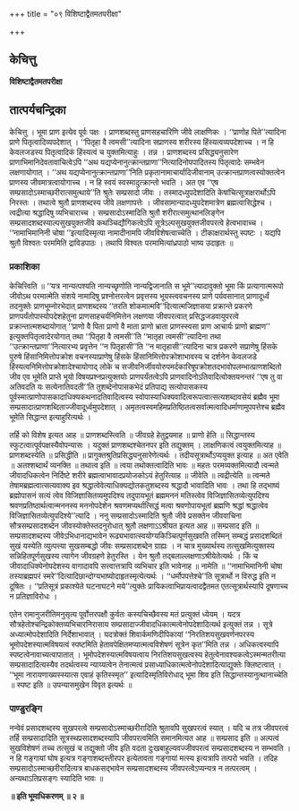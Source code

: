 +++
title = "०९ विशिष्टाद्वैतमतपरीक्षा"

+++


## केचित्तु

**विशिष्टाद्वैतमतपरीक्षा**

## **तात्पर्यचन्द्रिका**

केचित्तु । भूमा प्राण इत्येव पूर्वः पक्षः । प्राणशब्दस्तु प्राणसहचारिणि जीवे लाक्षणिकः । ‘‘प्राणोह पिते’’त्यादिना प्राणे पितृत्वादिव्यपदेशात् । ‘‘पितृहा वै त्वमसी’’त्यादिना सप्राणस्य शरीरस्य हिंस्यत्वव्यपदेशाच्च । न हि केवलजडस्य पितृत्वादिकं हिंस्यत्वं च युक्तमित्याहुः । तन्न । प्राणशब्दस्य प्रसिद्ध्यनुसारेण प्राणाभिमानिदेवतावाचित्वेऽपि ‘‘अथ यद्यप्येनानुत्क्रान्तप्राणा’’नित्यादिनोपपादितस्य पितृत्वादेः सम्भवेन लक्षणायोगात् । ‘‘अथ यद्यप्येनानुत्क्रान्तप्राणा’’निति प्रकृतानामाचार्यादिजीवानाम् उत्क्रान्तप्राणत्वस्योक्तत्वेन प्राणस्य जीवमात्रत्वायोगाच्च । न हि स्वयं स्वस्मादुत्क्रान्तो भवति । अत एव ‘‘एष सम्प्रसादोऽस्माच्छरीरात्समुत्थाये’’ति श्रुतेः सम्प्रसादो जीवः । तस्मादध्युपदेशादिति केषांचित्सूत्राक्षरार्थोऽपि निरस्तः । तथात्वे श्रुतौ प्राणशब्दस्य जीवे लक्षणापत्तेः । जीवसामान्यादध्युपदेशमात्रेण ब्रह्मत्वासिद्धेश्च । त्वद्रीत्या श्रद्धादिषु व्यभिचाराच्च । सम्प्रसादोऽस्मादिति श्रुतौ शरीरात्समुत्थानलिङ्गेन सम्प्रसादशब्दस्याल्पसुखयुक्तजीवे कथञ्चिद्यौगिकत्वेऽपि सूत्रेऽल्पसुखयुक्तजीवपरत्वे हेत्वभावाच्च । ‘‘नामाभिमानिनी चोषा ’’इत्यादिस्मृत्या नामादीनामपि जीवविशेषत्वाच्चेति । टीकाक्षरार्थस्तु स्पष्टः । यद्यपि श्रुतौ विश्वतः परममिति द्राविडपाठः । तथापि विश्वतः परमामित्यांध्रपाठो भाष्य उदाहृतः ॥

### **प्रकाशिका**

केचित्त्विति ॥ ‘‘यत्र नान्यत्पश्यति नान्यच्छृणोति नान्यद्विजानाति स भूमे’’त्यादावुक्तो भूमा किं प्रत्यागात्मरूपो जीवोऽथ परमात्मेति संशये नामादिषु प्रश्नोत्तरत्वेन प्रवृत्तस्य भूयस्त्ववचनस्य प्राणे पर्यवसानात् प्राणादूर्ध्वं तदनुक्तेः प्राणभूम्नोरभेदात् प्राणशब्दस्य ‘‘तरति शोकमात्मवि’’दित्यात्मजिज्ञासया प्रक्रान्ते प्रकरणे प्राणपर्यंतोपास्योपदेशहेतुना प्राणसाहचर्यनिमित्तेन लक्षणया जीवपरत्वात् प्रसिद्धजडवायुपरत्वे प्रक्रान्तात्मशब्दायोगात् ‘‘प्राणो वै पिता प्राणो वै माता प्राणो भ्राता प्राणस्स्वसा प्राण आचार्यः प्राणो ब्राह्मण’’ इत्युक्तपितृत्वादेरयोगात् तथा ‘‘पितृहा वै त्वमसी’’ति ‘‘मातृहा त्वमसी’’त्यादिना तथा ‘‘उत्क्रान्तप्राणा’’नित्यारभ्य प्रवृत्तेन ‘‘न पितृहासी’’ति ‘‘न मातृहासी’’त्यादिना चात्र प्रकरणे सप्राणेषु हिंसके पुरुषे हिंसानिमित्तोपक्रोश वचनस्याप्राणेषु हिंसके हिंसानिमित्तोपक्रोशाभावस्य च दर्शनेन केवलजडे हिंस्यत्वनिमित्तोपक्रोशादेश्चायोगाद् लोके च सजीवनिर्जीवयोरुपमर्दकारिषूपक्रोशतदभावोपलम्भात्प्राणशब्दितो जीव एव भूमेति प्राप्ते भूयो विषयप्रश्नप्रत्युक्तयोः प्राणपर्यंतत्वेऽपि प्राणवादिनोऽतिवादित्वोक्तयनन्तरं ‘‘एष तु वा अतिवदति यः सत्येनातिवदती’’ति तुशब्देनोपासकभेदं प्रतिपाद्य सत्योपासकस्य पूर्वस्मात्प्राणोपासकादाधिक्यकथनादतिवादित्वस्य स्वोपास्याधिक्यवादित्वरूपत्वात्सत्यशब्दावसेयं ब्रह्मैव भूमा सम्प्रसादात्प्राणशब्दिताज्जीवादूर्ध्वमुपदेशात् । अमृतत्वस्वमहिमप्रतिष्ठितत्वसर्वात्मत्वादिधर्माणामुपपत्तेश्च ब्रह्मैव भूमेति सिद्धान्त इत्याहुरित्यर्थः ।

तर्हि को विशेष इत्यत आह ॥ प्राणशब्दस्त्विति ॥ जीवग्रहे हेतुद्वयमाह ॥ प्राणो हेति ॥ सिद्धान्तस्य स्फुटत्वात्पूर्वपक्षस्यैवोपन्यासः । यदुक्तं प्राणशब्दश्चेतनपर इति तद्युक्तम् । लाक्षणिकत्वं त्वयुक्तमित्याह ॥ प्राणशब्दस्येति ॥ प्रसिद्धीति ॥ प्रागुक्तश्रुतिप्रसिद्ध्यनुसारेणेत्यर्थः । तदीयसूत्रार्थोऽप्ययुक्त इत्याह ॥ अत एवेति ॥ अतश्शब्दार्थं व्यनक्ति ॥ तथात्व इति ॥ त्वया तथोक्तत्वादिति भावः ॥ महतः परमव्यक्तमित्यादौ त्वन्मते जीवादधिकत्वेन निर्दिष्टे शरीरे ब्रह्मत्वाभावादप्रयोजकोऽयं हेतुरित्याह ॥ जीवेति ॥ त्वद्रीत्येति ॥ त्वन्मते तेषामब्रह्मत्वात्सत्यवाक्य इव श्रद्धात्वेवेत्याधिक्यद्योतकतुशब्दस्य श्रद्धादौ भावादिति भावः । तथा हि तद्भाष्यं ब्रह्मोपासनं सत्यं त्वेव विजिज्ञासितव्यमुपदिश्य तदुपायभूतं ब्रह्ममननं मतिस्त्वेव विजिज्ञासितव्येत्युपदिश्य श्रवणप्रतिष्ठार्थत्वान्मननस्य मननोपदेशेन श्रवणमप्यर्थात्सिद्धं मत्वा श्रवणोपायभूतां ब्रह्मणि श्रद्धां श्रद्धात्वेव विजिज्ञासितव्येत्युपदिश्ये’’त्यादि । ननु सम्प्रसादोऽस्मादिति श्रुतौ जीवे प्रसक्तेन जीववाचिना सौत्रसम्प्रसादशब्देन जीवस्योक्तेस्तदनुरोधात् श्रुतौ लक्षणाऽऽश्रीयत इत्यत आह ॥ सम्प्रसाद इति ॥ सम्प्रसादशब्दस्य जीवेऽभिधानाद्यभावेन रूढ्यभावात्स्वयोग्यकिञ्चित्पूर्णसुखवति तस्मिन् सम्बद्धं प्रसादशब्दितं सुखं यस्येति व्युत्पत्त्या सुखसम्बद्धो जीवः सम्प्रसादशब्देन ग्राह्यः । न चात्र मुख्यार्थस्य तत्सुखमित्युक्तस्य सन्निहितपूर्णसुखस्य त्यागेन जीवग्रहणे हेतुरस्ति । येन श्रुतौ तद्बलाल्लक्षणाऽश्रीयेतेत्यर्थः । किं च जीवादाधिक्येनोपदेशस्य वागादावपि सत्त्वात्तत्रापि व्यभिचार इति भावेनाह ॥ नामेति ॥ ‘‘नामाभिमानिनी चोषा तस्याब्रह्मपरं स्मरे’’दित्यादिछान्दोग्यभाष्योदाहृतस्मृत्येत्यर्थः । ‘‘धर्मोपपत्तेश्चे’’ति सूत्रार्थो न विरुद्ध इति न दूषितः । ‘‘प्रतिसूत्रं प्रकाश्येते घटनाघटने मये’’त्युक्तेः प्रायिकत्वाभिप्रायत्वादद्वैतमत एतत्सूत्रार्थस्यापि दूषणाच्च न प्रतिज्ञाविरोधः ।

एतेन रामानुजरीतिमनुसृत्य पूर्वोत्तरपक्षौ कुर्वतः कस्यचिच्छैवस्य मतं प्रत्युक्तं ध्येयम् । यदत्र सौत्रहेतोश्चन्द्रिकोक्तव्यभिचारनिरासाय सम्प्रसादाज्जीवादधिकात्मत्वेनोपदेशादित्यर्थ इत्युक्तं तन्न । सूत्रे अध्यात्मोपदेशादिति निर्देशाभावात् । यदत्रोक्तं शिवार्कमणिदीपिकायां ‘‘निरतिशयसुखवर्णनपरस्य भूमोपदेशस्यात्मविषयत्वं स्पष्टमिति हेतावपेक्षितमप्यात्मत्वविशेषणं सूत्रेन कृत’’मिति तन्न । अधिकत्वस्यापि स्पष्टत्वेनावाच्यत्वापातात् । भूमोपदेशस्यात्मविषयत्वाय निरतिशयसुखत्वस्य हेतुत्वेनावश्यकत्वेऽस्मन्मतरीत्या सम्प्रसादादित्यस्यैव तदर्थत्वस्य न्याय्यत्वेन तेनात्मत्वं प्रसाध्याधिकात्मत्वेनोपदेशादित्याद्युक्तेः क्लिष्टत्वात् । ‘‘भूमा नारायणाख्यस्स्यात्स एवाहं कृतिस्स्मृत’’ इत्यादिस्मृतिविरोधाद् भूमा शिव इति सिद्धान्तस्यानुत्थानाच्चेति ॥ स्पष्ट इति ॥ उपन्यासमुखेन विवृत इत्यर्थः ॥

### **पाण्डुरङ्गि**

नन्वेवं प्रसादशब्दस्य सुखपरत्वे सम्प्रसादोऽस्माच्छरीरादिति श्रुतावपि सुखपरत्वं स्यात् । यदि च तत्र जीवपरत्वं तर्हि सम्प्रसादादिति सूत्रस्थप्रसादशब्दस्यापि जीवपरत्वमिति समानमित्यत आह ॥ सम्प्रसाद इति ॥ अल्पत्वं सुखविशेषणं तच्च तत्सुखं च तद्युक्तो जीव इति वदता दुःखबाहुल्यवज्जीवपरत्वं सम्प्रसादशब्दस्य न सम्भवति । न हि गङ्गायां घोष इत्यत्र गङ्गाशब्दस्तीरपर इत्येतावता गङ्गायां मत्स्य इत्यत्रापि तत्परो भवति । तदिह सम्प्रसादोऽस्माच्छरीरादित्यत्र बाधकसद्भावेन सम्प्रसादशब्दस्य जीवपरत्वेऽप्यन्यत्र न तत्परत्वम् । अन्यथाऽतिप्रसङ्गः स्यादिति भावः ॥

**॥ इति भूमाधिकरणम् ॥ २ ॥**

